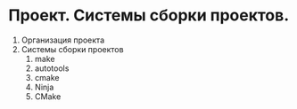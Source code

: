 # Проект. Системы сборки проектов.

1. Организация проекта
2. Системы сборки проектов
   1. make
   2. autotools
   3. cmake
   4. Ninja
   5. CMake